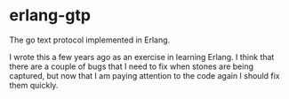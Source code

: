 erlang-gtp
==========

The go text protocol implemented in Erlang.

I wrote this a few years ago as an exercise in learning Erlang. I think
that there are a couple of bugs that I need to fix when stones are being
captured, but now that I am paying attention to the code again I should
fix them quickly.
